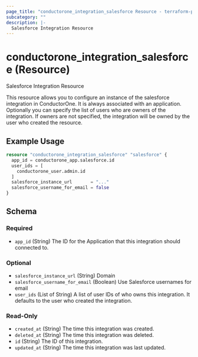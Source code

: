 ```yaml
---
page_title: "conductorone_integration_salesforce Resource - terraform-provider-conductorone"
subcategory: ""
description: |-
  Salesforce Integration Resource
---
```


# conductorone_integration_salesforce (Resource)

Salesforce Integration Resource

This resource allows you to configure an instance of the salesforce integration in ConductorOne.
It is always associated with an application. Optionally you can specify the list of users who are owners of the integration.
If owners are not specified, the integration will be owned by the user who created the resource.

## Example Usage

```terraform
resource "conductorone_integration_salesforce" "salesforce" {
  app_id = conductorone_app.salesforce.id
  user_ids = [
    conductorone_user.admin.id
  ]
  salesforce_instance_url       = "..."
  salesforce_username_for_email = false
}
```

<!-- schema generated by tfplugindocs -->
## Schema

### Required

- `app_id` (String) The ID for the Application that this integration should connected to.

### Optional

- `salesforce_instance_url` (String) Domain
- `salesforce_username_for_email` (Boolean) Use Salesforce usernames for email
- `user_ids` (List of String) A list of user IDs of who owns this integration. It defaults to the user who created the integration.

### Read-Only

- `created_at` (String) The time this integration was created.
- `deleted_at` (String) The time this integration was deleted.
- `id` (String) The ID of this integration.
- `updated_at` (String) The time this integration was last updated.
